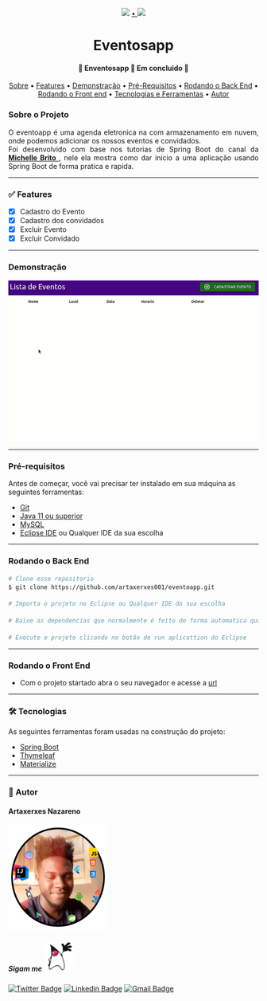 <div align="center">
<p>
    <img src="https://img.shields.io/badge/feito%20por-Artaxerxes Nazareno-blue"/>
    <a href="https://twitter.com/Artaxerxes0001">
    • 
    <img src="https://img.shields.io/twitter/follow/Artaxerxes0001?style=social">
    </a><br>
    <h1> Eventosapp</h1>
</p>
<h4> 
	🚧  Enventosapp 🚀 Em concluido 🚧
</h4>

<p>
 <a href="#sobre">Sobre</a> •
 <a href="#features">Features</a> •
 <a href="#demonstracao">Demonstração</a> •
 <a href="#pre-requisitos">Pré-Requisitos</a> •
 <a href="#back-end">Rodando o Back End</a> •
 <a href="#front-end">Rodando o Front end</a> •
  <a href="#tecnologias">Tecnologias e Ferramentas</a> •
 <a href="#autor">Autor</a> 

</p>
</div>
<h3><a name="sobre"> Sobre o Projeto </a></h3>
<p align="justify">O eventoapp é uma  agenda eletronica na com armazenamento em nuvem, onde podemos adicionar os nossos eventos e convidados. <br>
Foi desenvolvido com base nos tutorias de Spring Boot do canal da <a href="https://www.youtube.com/watch?v=OHn1jLHGptw&list=PL8iIphQOyG-DHLpEx1TPItqJamy08fs1D"><strong> Michelle Brito  </strong> </a>, nele ela mostra como dar inicio a uma aplicação usando Spring Boot de forma pratica e rapida.
 </p>
 
 ---

 <h3><a name="features"> ✅ Features </a></h3>

- [x] Cadastro do Evento
- [x] Cadastro dos convidados
- [x] Excluir Evento
- [x] Excluir Convidado
---
<h3><a name="demonstracao"> Demonstração </a></h3>

![alt](image/enventoapp.gif)

---

<h3><a name="pre-requisitos"> Pré-requisitos </a></h3>
Antes de começar, você vai precisar ter instalado em sua máquina as seguintes ferramentas:

- [Git](https://git-scm.com)
- [Java 11 ou superior](https://openjdk.java.net/)
- [MySQL](https://www.mysql.com)
- [Eclipse IDE](https://www.eclipse.org) ou Qualquer IDE da sua escolha

---
<h3><a name="back-end"> Rodando o Back End </a></h3>

```bash
# Clone esse repositorio
$ git clone https://github.com/artaxerxes001/eventoapp.git

# Importa o projeto no Eclipse ou Qualquer IDE da sua escolha

# Baixe as dependencias que normalmente é feito de forma automatica quando estiver conectado a rede

# Execute o projeto clicando no botão de run aplicattion do Eclipse
```
---
<h3><a name="front-end"> Rodando o Front End </a></h3>

- Com o projeto startado abra o seu navegador e acesse a [url](http:localhost:8080)

---
<h3><a name="tecnologias"> 🛠 Tecnologias </a></h3>

As seguintes ferramentas foram usadas na construção do projeto:
- [Spring Boot](https://spring.io )
- [Thymeleaf](https://www.thymeleaf.org)
- [Materialize](https://materializecss.com)

---

<h3><a name="autor">🦸 Autor</a></h3>

#### Artaxerxes Nazareno
<img src="image/eu.png" width="200">

##### Sigam me <img src="image/duke.jpeg" width="60">
[![Twitter Badge](https://img.shields.io/badge/-@artaxerxes0001-1ca0f1?style=flat-square&labelColor=1ca0f1&logo=twitter&logoColor=white&link=https://twitter.com/tgmarinho)](https://twitter.com/Artaxerxes0001)  [![Linkedin Badge](https://img.shields.io/badge/-Artaxerxes_Nazareno-blue?style=flat-square&logo=Linkedin&logoColor=white&link=https://www.linkedin.com/in/artaxerxes-nazare/)](https://www.linkedin.com/in/artaxerxes-nazare/) [![Gmail Badge](https://img.shields.io/badge/-artaxerxesnazare@gmail.com-c14438?style=flat-square&logo=Gmail&logoColor=white&link=mailto:artaxerxesnazare@gmail.comm)](mailto:artaxerxesnazare@gmail.com)